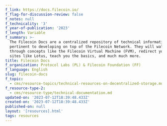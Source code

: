 ```yaml
---
f_link: https://docs.filecoin.io/
f_flag-for-discussion-review: false
f_notes: null
f_technicality: '3'
f_year-of-publication: '2023'
f_length: Variable
f_summary: >-
  The Filecoin Docs are a centralized repository of technical information
  pertinent to developing on top of the Filecoin Network. They will walk you
  through concepts like the Filecoin Virtual Machine (FVM), redirect you to
  sites like Lotus, teach you the basics, and much much more.
title: Filecoin Docs
f_organization: Protocol Labs (PL) & Filecoin Foundation (FF)
f_language: English
slug: filecoin-docs
f_topic:
  - cms/resource-topics/technical-resources-on-decentralized-storage.md
f_resource-type-2:
  - cms/resource-type/technical-documentation.md
updated-on: '2023-07-12T18:39:48.433Z'
created-on: '2023-07-12T18:39:48.433Z'
published-on: null
layout: '[resources].html'
tags: resources
---
```



